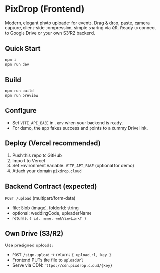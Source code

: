 # PixDrop (Frontend)
Modern, elegant photo uploader for events. Drag & drop, paste, camera capture, client-side compression, simple sharing via QR. Ready to connect to Google Drive or your own S3/R2 backend.

## Quick Start
```bash
npm i
npm run dev
```

## Build
```bash
npm run build
npm run preview
```

## Configure
- Set `VITE_API_BASE` in `.env` when your backend is ready.
- For demo, the app fakes success and points to a dummy Drive link.

## Deploy (Vercel recommended)
1. Push this repo to GitHub
2. Import to Vercel
3. Set Environment Variable: `VITE_API_BASE` (optional for demo)
4. Attach your domain `pixdrop.cloud`

## Backend Contract (expected)
`POST /upload` (multipart/form-data)
- file: Blob (image), folderId: string
- optional: weddingCode, uploaderName
- returns: `{ id, name, webViewLink? }`

## Own Drive (S3/R2)
Use presigned uploads:
- `POST /sign-upload` → returns `{ uploadUrl, key }`
- Frontend PUTs the file to `uploadUrl`
- Serve via CDN: `https://cdn.pixdrop.cloud/{key}`
